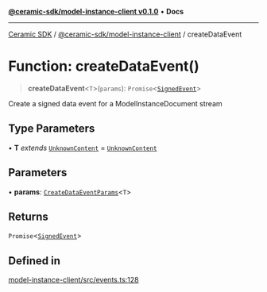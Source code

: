 [**@ceramic-sdk/model-instance-client v0.1.0**](../README.md) • **Docs**

***

[Ceramic SDK](../../../README.md) / [@ceramic-sdk/model-instance-client](../README.md) / createDataEvent

# Function: createDataEvent()

> **createDataEvent**\<`T`\>(`params`): `Promise`\<[`SignedEvent`](../../events/type-aliases/SignedEvent.md)\>

Create a signed data event for a ModelInstanceDocument stream

## Type Parameters

• **T** *extends* [`UnknownContent`](../type-aliases/UnknownContent.md) = [`UnknownContent`](../type-aliases/UnknownContent.md)

## Parameters

• **params**: [`CreateDataEventParams`](../type-aliases/CreateDataEventParams.md)\<`T`\>

## Returns

`Promise`\<[`SignedEvent`](../../events/type-aliases/SignedEvent.md)\>

## Defined in

[model-instance-client/src/events.ts:128](https://github.com/ceramicstudio/ceramic-sdk/blob/a220cbca7950f690af7f3d03a0023681bb9f5426/packages/model-instance-client/src/events.ts#L128)

